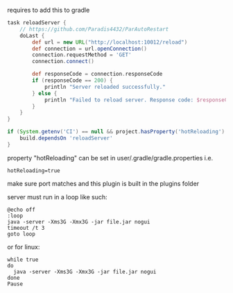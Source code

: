 requires to add this to gradle

```gradle
task reloadServer {
    // https://github.com/Paradis4432/ParAutoRestart
    doLast {
        def url = new URL("http://localhost:10012/reload")
        def connection = url.openConnection()
        connection.requestMethod = 'GET'
        connection.connect()

        def responseCode = connection.responseCode
        if (responseCode == 200) {
            println "Server reloaded successfully."
        } else {
            println "Failed to reload server. Response code: $responseCode"
        }
    }
}

if (System.getenv('CI') == null && project.hasProperty('hotReloading') && project.property('hotReloading').toBoolean()) {
    build.dependsOn 'reloadServer'
}
```

property "hotReloading" can be set in 
user/.gradle/gradle.properties
i.e.
```shell
hotReloading=true
```

make sure port matches and this plugin is built in the plugins folder

server must run in a loop like such:
```
@echo off
:loop
java -server -Xms3G -Xmx3G -jar file.jar nogui
timeout /t 3
goto loop
```

or for linux:
```shell
while true
do
  java -server -Xms3G -Xmx3G -jar file.jar nogui 
done
Pause
```


